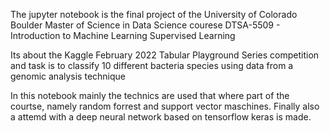 The jupyter notebook is the final project of the University of Colorado Boulder Master of Science in Data Science courese 
DTSA-5509 - Introduction to Machine Learning Supervised Learning

Its about the Kaggle February 2022 Tabular Playground Series competition and 
task is to classify 10 different bacteria species using data from a genomic analysis technique 

In this notebook mainly the technics are used that where part of the courtse, namely random forrest 
and support vector maschines.
Finally also a attemd with a deep neural network based on tensorflow keras is made.

